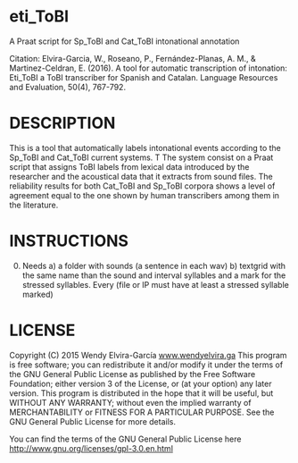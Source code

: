 # eti_ToBI

A Praat script for Sp_ToBI and Cat_ToBI intonational annotation 

Citation: Elvira-Garcia, W., Roseano, P., Fernández-Planas, A. M., & Martinez-Celdran, E. (2016). A tool for automatic transcription of intonation: Eti_ToBI a ToBI transcriber for Spanish and Catalan. Language Resources and Evaluation, 50(4), 767-792.


# DESCRIPTION
This is a tool that automatically labels intonational events according to the Sp_ToBI and Cat_ToBI current systems. T
	The system consist on a Praat script that assigns ToBI labels from lexical data introduced by the researcher and the
	acoustical data that it extracts from sound files.  The reliability results for both Cat_ToBI and Sp_ToBI corpora shows
	a level of agreement equal to the one shown by human transcribers among them in the literature.

# INSTRUCTIONS
0. Needs 
		a) a folder with sounds (a sentence in each wav)
		b) textgrid with the same name than the sound and interval syllables and a mark for the stressed syllables. Every (file or IP must have at least a stressed syllable marked)
	
	

# LICENSE
 Copyright (C) 2015  Wendy Elvira-García www.wendyelvira.ga
 This program is free software; you can redistribute it and/or
 modify it under the terms of the GNU General Public License
 as published by the Free Software Foundation; either version 3
 of the License, or (at your option) any later version.
 This program is distributed in the hope that it will be useful,
 but WITHOUT ANY WARRANTY; without even the implied warranty of
 MERCHANTABILITY or FITNESS FOR A PARTICULAR PURPOSE.  See the
 GNU General Public License for more details.

 You can find the terms of the GNU General Public License here
 http://www.gnu.org/licenses/gpl-3.0.en.html
